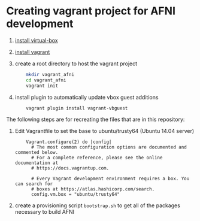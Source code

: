 # Creating  vagrant project for AFNI development

1. [install virtual-box](https://www.virtualbox.org/wiki/Downloads)

1. [install vagrant](https://www.vagrantup.com/docs/installation/)

1. create a root directory to host the vagrant project 
    ```bash
        mkdir vagrant_afni
        cd vagrant_afni	
        vagrant init
    ```
	
1. install plugin to automatically update vbox guest additions
    ```
        vagrant plugin install vagrant-vbguest
    ```
	
The following steps are for recreating the files that are in this repository:
	
1. Edit Vagrantfile to set the base to ubuntu/trusty64 (Ubuntu 14.04 server)
    ```
	    Vagrant.configure(2) do |config|
	      # The most common configuration options are documented and commented below.
	      # For a complete reference, please see the online documentation at
	      # https://docs.vagrantup.com.

	      # Every Vagrant development environment requires a box. You can search for
	      # boxes at https://atlas.hashicorp.com/search.
	      config.vm.box = "ubuntu/trusty64"
    ```
	
1. create a provisioning script `bootstrap.sh` to get all of the packages necessary to build AFNI

